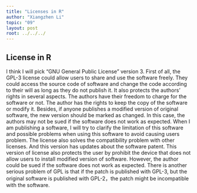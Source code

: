 ```yaml
---
title: "Licenses in R"
author: "Xiangzhen Li"
topic: "09"
layout: post
root: ../../../
---
```


## License in R
I think I will pick “GNU General Public License” version 3. First of all, the GPL-3 license could allow users to share and use the software freely. They could access the source code of software and change the code according to their will as long as they do not publish it. It also protects the authors’ rights in several aspects. The authors have their freedom to charge for the software or not. The author has the rights to keep the copy of the software or modify it. Besides, if anyone publishes a modified version of original software, the new version should be marked as changed. In this case, the authors may not be sued if the software does not work as expected. When I am publishing a software, I will try to clarify the limitation of this software and possible problems when using this software to avoid causing users problem. The license also solves the compatibility problem with other licenses. And this version has updates about the software patent. This version of license also protects the user by prohibit the device that does not allow users to install modified version of software. However, the author could be sued if the software does not work as expected. There is another serious problem of GPL is that if the patch is published with GPL-3, but the original software is published with GPL-2，the patch might be incompatible with the software.



